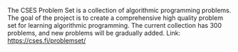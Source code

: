 The CSES Problem Set is a collection of algorithmic programming problems.
The goal of the project is to create a comprehensive high quality problem set for learning algorithmic programming. The current collection has 300 problems, and new problems will be gradually added.
Link: https://cses.fi/problemset/
